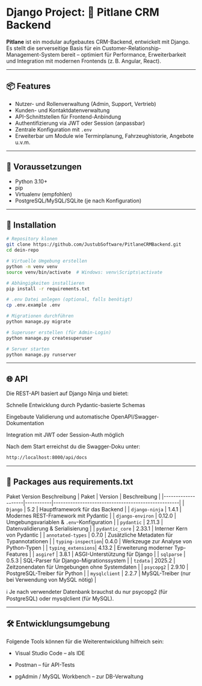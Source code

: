 # Django Project: 🚗 Pitlane CRM Backend

**Pitlane** ist ein modular aufgebautes CRM-Backend, entwickelt mit Django. Es stellt die serverseitige Basis für ein Customer-Relationship-Management-System bereit – optimiert für Performance, Erweiterbarkeit und Integration mit modernen Frontends (z. B. Angular, React).

---

## 📦 Features

- Nutzer- und Rollenverwaltung (Admin, Support, Vertrieb)
- Kunden- und Kontaktdatenverwaltung
- API-Schnittstellen für Frontend-Anbindung
- Authentifizierung via JWT oder Session (anpassbar)
- Zentrale Konfiguration mit `.env`
- Erweiterbar um Module wie Terminplanung, Fahrzeughistorie, Angebote u.v.m.

---

## 🔧 Voraussetzungen

- Python 3.10+
- pip
- Virtualenv (empfohlen)
- PostgreSQL/MySQL/SQLite (je nach Konfiguration)

---

## 🚀 Installation

```bash
# Repository klonen
git clone https://github.com/JustubSoftware/PitlaneCRMBackend.git
cd dein-repo

# Virtuelle Umgebung erstellen
python -m venv venv
source venv/bin/activate  # Windows: venv\Scripts\activate

# Abhängigkeiten installieren
pip install -r requirements.txt

# .env Datei anlegen (optional, falls benötigt)
cp .env.example .env

# Migrationen durchführen
python manage.py migrate

# Superuser erstellen (für Admin-Login)
python manage.py createsuperuser

# Server starten
python manage.py runserver

```

---

## 🌐 API
Die REST-API basiert auf Django Ninja und bietet:

Schnelle Entwicklung durch Pydantic-basierte Schemas

Eingebaute Validierung und automatische OpenAPI/Swagger-Dokumentation

Integration mit JWT oder Session-Auth möglich

Nach dem Start erreichst du die Swagger-Doku unter:

```bash
http://localhost:8000/api/docs
```
---

## 🧩 Packages aus requirements.txt
Paket	Version	Beschreibung
| Paket              | Version   | Beschreibung                                       |
|--------------------|-----------|----------------------------------------------------|
| `Django`           | 5.2       | Hauptframework für das Backend                     |
| `django-ninja`     | 1.4.1     | Modernes REST-Framework mit Pydantic               |
| `django-environ`   | 0.12.0    | Umgebungsvariablen & `.env`-Konfiguration          |
| `pydantic`         | 2.11.3    | Datenvalidierung & Serialisierung                  |
| `pydantic_core`    | 2.33.1    | Interner Kern von Pydantic                         |
| `annotated-types`  | 0.7.0     | Zusätzliche Metadaten für Typannotationen          |
| `typing-inspection`| 0.4.0     | Werkzeuge zur Analyse von Python-Typen             |
| `typing_extensions`| 4.13.2    | Erweiterung moderner Typ-Features                  |
| `asgiref`          | 3.8.1     | ASGI-Unterstützung für Django                      |
| `sqlparse`         | 0.5.3     | SQL-Parser für Django-Migrationssystem             |
| `tzdata`           | 2025.2    | Zeitzonendaten für Umgebungen ohne Systemdaten     |
| `psycopg2`         | 2.9.10    | PostgreSQL-Treiber für Python                      |
| `mysqlclient`      | 2.2.7     | MySQL-Treiber (nur bei Verwendung von MySQL nötig) |

ℹ️ Je nach verwendeter Datenbank brauchst du nur psycopg2 (für PostgreSQL) oder mysqlclient (für MySQL).

---

## 🛠 Entwicklungsumgebung
Folgende Tools können für die Weiterentwicklung hilfreich sein:

- Visual Studio Code – als IDE

- Postman – für API-Tests

- pgAdmin / MySQL Workbench – zur DB-Verwaltung
